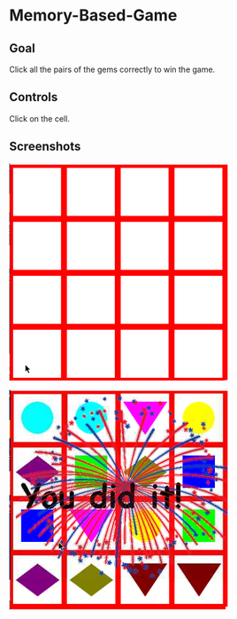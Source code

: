 # Memory-Based-Game

## Goal

Click all the pairs of the gems correctly to win the game.

## Controls

Click on the cell.

## Screenshots

![Starting screen](https://raw.githubusercontent.com/Harshh2426/Memory-Based-Game/main/Starting.png)

![Winning screen](https://raw.githubusercontent.com/Harshh2426/Memory-Based-Game/main/Wining.png)
